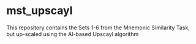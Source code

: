 # mst_upscayl
This repository contains the Sets 1-6 from the Mnemonic Similarity Task, but up-scaled using the AI-based Upscayl algorithm
